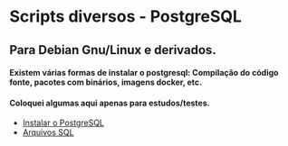# Scripts diversos -  PostgreSQL

## Para Debian Gnu/Linux e derivados.

#### Existem várias formas de instalar o postgresql: Compilação do código fonte, pacotes com binários, imagens docker, etc.

#### Coloquei algumas aqui apenas para estudos/testes.


* [Instalar o PostgreSQL](https://github.com/ricardocassiano04/postgresql-scripts-linux/tree/main/instal)
* [Arquivos SQL](https://github.com/ricardocassiano04/postgresql-scripts-linux/tree/main/sql)

